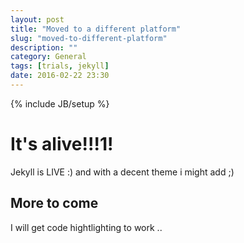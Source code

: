 ```yaml
---
layout: post
title: "Moved to a different platform"
slug: "moved-to-different-platform"
description: ""
category: General
tags: [trials, jekyll]
date: 2016-02-22 23:30
---
```

{% include JB/setup %}
# It's alive!!!1!
Jekyll is LIVE :) and with a decent theme i might add ;)

## More to come
I will get code hightlighting to work ..
